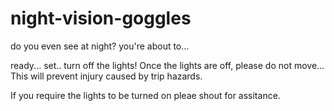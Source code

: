 # night-vision-goggles
do you even see at night? you're about to...

ready...
set..
turn off the lights!
Once the lights are off, please do not move...
This will prevent injury caused by trip hazards.

If you require the lights to be turned on pleae shout for assitance.
